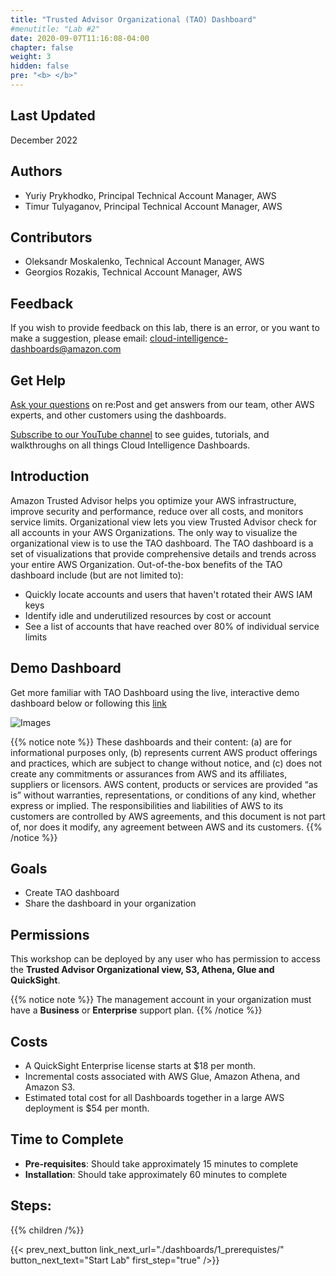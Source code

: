 ```yaml
---
title: "Trusted Advisor Organizational (TAO) Dashboard"
#menutitle: "Lab #2"
date: 2020-09-07T11:16:08-04:00
chapter: false
weight: 3
hidden: false
pre: "<b> </b>"
---
```

## Last Updated

December 2022

## Authors

+ Yuriy Prykhodko, Principal Technical Account Manager, AWS
+ Timur Tulyaganov, Principal Technical Account Manager, AWS

## Contributors
+ Oleksandr Moskalenko, Technical Account Manager, AWS
+ Georgios Rozakis, Technical Account Manager, AWS


## Feedback
If you wish to provide feedback on this lab, there is an error, or you want to make a suggestion, please email: cloud-intelligence-dashboards@amazon.com

## Get Help
[Ask your questions](https://repost.aws/tags/TANKNkVH-tSUa2jYNx4F159g/cloud-intelligence-dashboards) on re:Post and get answers from our team, other AWS experts, and other customers using the dashboards. 

[Subscribe to our YouTube channel](https://www.youtube.com/channel/UCl0O3ASMCwA_gw0QIKzoU3Q/) to see guides, tutorials, and walkthroughs on all things Cloud Intelligence Dashboards. 


## Introduction
Amazon Trusted Advisor helps you optimize your AWS infrastructure, improve security and performance, reduce over all costs, and monitors service limits. Organizational view lets you view Trusted Advisor check for all accounts in your AWS Organizations. The only way to visualize the organizational view is to use the TAO dashboard. The TAO dashboard is a set of visualizations that provide comprehensive details and trends across your entire AWS Organization. Out-of-the-box benefits of the TAO dashboard include (but are not limited to):

* Quickly locate accounts and users that haven't rotated their AWS IAM keys
* Identify idle and underutilized resources by cost or account
* See a list of accounts that have reached over 80% of individual service limits

## Demo Dashboard

Get more familiar with TAO Dashboard using the live, interactive demo dashboard below or following this [link](https://d1s0yx3p3y3rah.cloudfront.net/anonymous-embed?dashboard=tao)


![Images](/Cost/200_Cloud_Intelligence/Images/tao/TAO_Dashboard_Summary.png)

{{% notice note %}}
These dashboards and their content: (a) are for informational purposes only, (b) represents current AWS product offerings and practices, which are subject to change without notice, and (c) does not create any commitments or assurances from AWS and its affiliates, suppliers or licensors. AWS content, products or services are provided “as is” without warranties, representations, or conditions of any kind, whether express or implied. The responsibilities and liabilities of AWS to its customers are controlled by AWS agreements, and this document is not part of, nor does it modify, any agreement between AWS and its customers.
{{% /notice %}}

## Goals

- Create TAO dashboard
- Share the dashboard in your organization

## Permissions

This workshop can be deployed by any user who has permission to access the **Trusted Advisor Organizational view, S3, Athena, Glue and QuickSight**.


{{% notice note %}}
The management account in your organization must have a **Business** or **Enterprise** support plan.
{{% /notice %}}

## Costs 

- A QuickSight Enterprise license starts at $18 per month. 
- Incremental costs associated with AWS Glue, Amazon Athena, and Amazon S3. 
- Estimated total cost for all Dashboards together in a large AWS deployment is $54 per month. 

## Time to Complete

+ **Pre-requisites**: Should take approximately 15 minutes to complete
+ **Installation**: Should take approximately 60 minutes to complete

## Steps:
{{% children  /%}}

{{< prev_next_button link_next_url="./dashboards/1_prerequistes/" button_next_text="Start Lab" first_step="true" />}}
